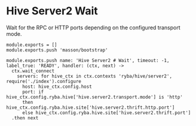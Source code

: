 
# Hive Server2 Wait

Wait for the RPC or HTTP ports depending on the configured transport mode.

    module.exports = []
    module.exports.push 'masson/bootstrap'

    module.exports.push name: 'Hive Server2 # Wait', timeout: -1, label_true: 'READY', handler: (ctx, next) ->
      ctx.wait_connect
        servers: for hive_ctx in ctx.contexts 'ryba/hive/server2', require('./index').configure
          host: hive_ctx.config.host
          port: if hive_ctx.config.ryba.hive['hive.server2.transport.mode'] is 'http'
          then hive_ctx.config.ryba.hive.site['hive.server2.thrift.http.port']
          else hive_ctx.config.ryba.hive.site['hive.server2.thrift.port']
      .then next


